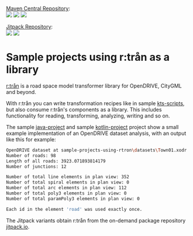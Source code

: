 [Maven Central Repository](https://mvnrepository.com/artifact/io.rtron/rtron-main):<br />
<a href="https://github.com/tum-gis/sample-projects-using-rtron/actions/workflows/run-java-project.yml" title="Build Status"><img src="https://img.shields.io/github/workflow/status/tum-gis/sample-projects-using-rtron/Run%20java-project/main?label=java-project&logo=java&style=for-the-badge"></a>
<a href="https://github.com/tum-gis/sample-projects-using-rtron/actions/workflows/run-kotlin-project.yml" title="Build Status"><img src="https://img.shields.io/github/workflow/status/tum-gis/sample-projects-using-rtron/Run%20kotlin-project/main?label=kotlin-project&logo=kotlin&style=for-the-badge"></a>
<a href="https://github.com/tum-gis/sample-projects-using-rtron/actions/workflows/run-kts-scripts.yml" title="Run Status"><img src="https://img.shields.io/github/workflow/status/tum-gis/sample-projects-using-rtron/Run%20kts-scripts/main?label=kts-scripts&logo=kotlin&style=for-the-badge"></a>

[Jitpack Repository](https://jitpack.io/#tum-gis/rtron):<br />
<a href="https://github.com/tum-gis/sample-projects-using-rtron/actions/workflows/run-kotlin-project-jitpack.yml" title="Build Status"><img src="https://img.shields.io/github/workflow/status/tum-gis/sample-projects-using-rtron/Run%20kotlin-project/main?label=kotlin-project-jitpack&logo=kotlin&style=for-the-badge"></a>
<a href="https://github.com/tum-gis/sample-projects-using-rtron/actions/workflows/run-kts-scripts-jitpack.yml" title="Run Status"><img src="https://img.shields.io/github/workflow/status/tum-gis/sample-projects-using-rtron/Run%20kts-scripts-jitpack/main?label=kts-scripts-jitpack&logo=kotlin&style=for-the-badge"></a>


# Sample projects using r:trån as a library

[r:trån](https://rtron.io) is a road space model transformer library for OpenDRIVE, CityGML and beyond.

With r:trån you can write transformation recipes like in sample [kts-scripts](kts-scripts), but also consume r:trån's components as a library.
This includes functionality for reading, transforming, analyzing, writing and so on.

The sample [java-project](java-project) and sample [kotlin-project](kotlin-project) project show a small example implementation of an OpenDRIVE dataset analysis, with an output like this for example:

```bash
OpenDRIVE dataset at sample-projects-using-rtron\datasets\Town01.xodr
Number of roads: 98
Length of all roads: 3923.071893814179
Number of junctions: 12

Number of total line elements in plan view: 352
Number of total spiral elements in plan view: 0
Number of total arc elements in plan view: 112
Number of total poly3 elements in plan view: 0
Number of total paramPoly3 elements in plan view: 0

Each id in the element 'road' was used exactly once.
```
The Jitpack variants obtain r:trån from the on-demand package repository [jitpack.io](https://jitpack.io).
